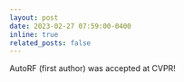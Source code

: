 ```yaml
---
layout: post
date: 2023-02-27 07:59:00-0400
inline: true
related_posts: false
---
```

AutoRF (first author) was accepted at CVPR!